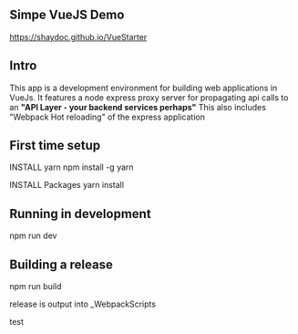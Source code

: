 ## Simpe VueJS Demo
https://shaydoc.github.io/VueStarter

## Intro
This app is a development environment for building web applications in VueJs.
It features a node express proxy server for propagating api calls to an **"API Layer - your backend services perhaps"**
This also includes "Webpack Hot reloading" of the express application

## First time setup
INSTALL yarn
npm install -g yarn

INSTALL Packages
yarn install

## Running in development
npm run dev

## Building a release
npm run build

release is output into _WebpackScripts 

test
